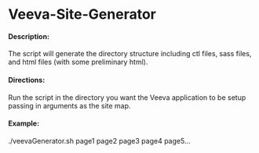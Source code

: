Veeva-Site-Generator
====================

#### Description:
The script will generate the directory structure including ctl files, sass files, and html files (with some preliminary html).

#### Directions:

Run the script in the directory you want the Veeva application to be setup passing in arguments as the site map.

#### Example:

./veevaGenerator.sh page1 page2 page3 page4 page5...

